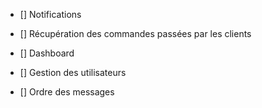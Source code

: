 -   [] Notifications

-   [] Récupération des commandes passées par les clients

-   [] Dashboard

-   [] Gestion des utilisateurs

-   [] Ordre des messages
